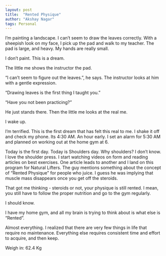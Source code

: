 ```yaml
---
layout: post
title:  "Rented Physique"
author: "Akshay Nagar"
tags: Personal
---
```


I’m painting a landscape. I can’t seem to draw the leaves correctly. With a sheepish look on my face, I pick up the pad and walk to my teacher. The pad is large, and heavy. My hands are really small.

I don’t paint. This is a dream.

The little me shows the instructor the pad.

“I can’t seem to figure out the leaves.”, he says. The instructor looks at him with a gentle expression.

“Drawing leaves is the first thing I taught you.”

“Have you not been practicing?”

He just stands there. Then the little me looks at the real me.

I wake up.

I’m terrified. This is the first dream that has felt this real to me. I shake it off and check my phone. Its 4:30 AM. An hour early. I set an alarm for 5:30 AM and planned on working out at the home gym at 6.

Today is the first day. Today is Shoulders day. Why shoulders? I don’t know. I love the shoulder press. I start watching videos on form and reading articles on best exercises. One article leads to another and I land on this program for Natural Lifters. The guy mentions something about the concept of “Rented Physique” for people who juice. I guess he was implying that muscle mass disappears once you get off the steroids.

That got me thinking - steroids or not, your physique is still rented. I mean, you still have to follow the proper nutrition and go to the gym regularly.

I should know.

I have my home gym, and all my brain is trying to think about is what else is “Rented”.

Almost everything. I realized that there are very few things in life that require no maintenance. Everything else requires consistent time and effort to acquire, and then keep.

Weigh in: 62.4 Kg
